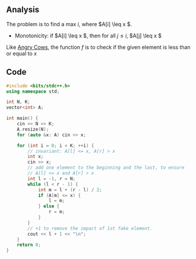 ## Analysis

The problem is to find a max $i$, where $A[i] \leq x $. 

* Monotonicity: if $A[i] \leq x $, then for all  $j \leq i$, $A[j] \leq x $

Like [Angry Cows](./angry_cows.html), the function $f$ is to check if the given element is less than or equal to $x$


## Code

```c++
#include <bits/stdc++.h>
using namespace std;

int N, K;
vector<int> A;

int main() {
    cin >> N >> K;
    A.resize(N);
    for (auto &x: A) cin >> x;

    for (int i = 0; i < K; ++i) {
        // invariant: A[l] <= x, A[r] > x
        int x;
        cin >> x;
        // add one element to the beginning and the last, to ensure
        // A[l] <= x and A[r] > x
        int l = -1, r = N;
        while (l < r - 1) {
            int m = l + (r - l) / 2;
            if (A[m] <= x) {
                l = m;
            } else {
                r = m;
            }
        }
        // +1 to remove the impact of 1st fake element.
        cout << l + 1 << "\n";
    }
    return 0;
}
```